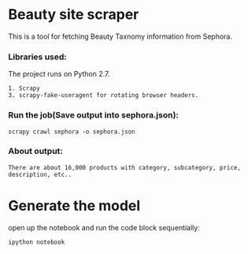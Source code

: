 # Beauty site scraper #
This is a tool for fetching Beauty Taxnomy information from Sephora.

### Libraries used:

The project runs on Python 2.7.

	1. Scrapy
	3. scrapy-fake-useragent for rotating browser headers.
### Run the job(Save output into sephora.json):
	scrapy crawl sephora -o sephora.json
### About output:
	There are about 16,000 products with category, subcategory, price, description, etc..

# Generate the model

open up the notebook and run the code block sequentially:

`ipython notebook`


